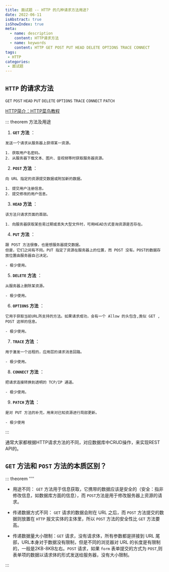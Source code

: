 ```yaml
---
title: 面试题 -- HTTP 的几种请求方法用途?
date: 2022-06-11
isAbstract: true
isShowIndex: true
meta:
  - name: description
    content: HTTP请求方法
  - name: keywords
    content: HTTP GET POST PUT HEAD DELETE OPTIONS TRACE CONNECT
tags:
 - HTTP 
categories:
 - 面试题
---
```


## `HTTP` 的请求方法

`GET` `POST` `HEAD` `PUT` `DELETE` `OPTIONS` `TRACE` `CONNECT` `PATCH`

<!-- more -->

[HTTP简介：HTTP菜鸟教程](https://www.runoob.com/http/http-tutorial.html)

::: theorem 方法及用途

1. **`GET` 方法** <Badge text="HTTP1.0" type="warning" vertical="top"/>：
```text
发送一个请求从服务器上获得某一资源。

1. 获取用户名密码。
2. 从服务器下载文本、图片、音视频等时获取服务器资源。
```

2. **`POST` 方法** <Badge text="HTTP1.0" type="warning" vertical="top"/>：
```text
向 URL 指定的资源提交数据或附加新的数据。

1. 提交用户注册信息。
2. 提交修改的用户信息。
```

3. **`HEAD` 方法** <Badge text="HTTP1.0" type="warning" vertical="top"/>：
```text
该方法只请求页面的首部。

1. 向服务器获取某些易过期或丢失大型文件时，可用HEAD方式查询资源是否存在。
```

4. **`PUT` 方法** <Badge text="HTTP1.1" type="success" vertical="top"/>：
```text
跟 POST 方法很像，也是想服务器提交数据。
但是，它们之间有不同。PUT 指定了资源在服务器上的位置，而 POST 没有。POST的数据存放位置由服务器自己决定。

- 极少使用。
```

5. **`DELETE` 方法** <Badge text="HTTP1.1" type="success" vertical="top"/>：
```text
从服务器上删除某资源。

- 极少使用。
```

6. **`OPTIONS` 方法** <Badge text="HTTP1.1" type="success" vertical="top"/>：
```text
它用于获取当前URL所支持的方法。如果请求成功，会有一个 Allow 的头包含,类似 GET , POST 这样的信息。

- 极少使用。
```

7. **`TRACE` 方法** <Badge text="HTTP1.1" type="success" vertical="top"/>：
```text
用于激发一个远程的，应用层的请求消息回路。

- 极少使用。
```

8. **`CONNECT` 方法** <Badge text="HTTP1.1" type="success" vertical="top"/>：
```text
把请求连接转换到透明的 TCP/IP 通道。

- 极少使用。
```

9. **`PATCH` 方法** <Badge text="HTTP1.1" type="success" vertical="top"/>：
```text
是对 PUT 方法的补充，用来对已知资源进行局部更新。

- 极少使用
```
:::

通常大家都根据HTTP请求方法的不同，对应数据库中CRUD操作，来实现REST API的。


## `GET` 方法和 `POST` 方法的本质区别？

::: theorem ''''
- 用途不同： `GET` 方法用于信息获取，它携带的数据应该是安全的（安全：指非修改信息，如数据库方面的信息），而 `POST`方法是用于修改服务器上资源的请求。

- 传递数据方式不同： `GET` 请求的数据会附在 URL 之后，而 `POST` 方法提交的数据则放置在 `HTTP` 报文实体的主体里，所以 `POST` 方法的安全性比 `GET` 方法要高。

- 传递数据量大小限制：`GET` 请求，没有请求体，所有参数都是拼接到 URL 尾部，URL本身对于数据没有限制，但是不同的浏览器对 URL 的长度是有限制的，一般是2KB-8KB左右。`POST` 请求，如果 `form` 表单提交的方式为 `POST`,则表单项的数据以请求体的形式发送给服务器，没有大小限制。

:::